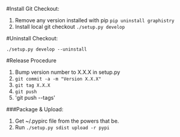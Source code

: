 #Install Git Checkout:

1. Remove any version installed with pip
    `pip uninstall graphistry`
2. Install local git checkout
	`./setup.py develop`

#Uninstall Checkout:

	./setup.py develop --uninstall

#Release Procedure
1. Bump version number to X.X.X in setup.py
2. `git commit -a -m "Version X.X.X"`
3. `git tag X.X.X`
4. `git push`
5. 'git push --tags'

###Package & Upload:
1. Get ~/.pypirc file from the powers that be.
2. Run `./setup.py sdist upload -r pypi`



